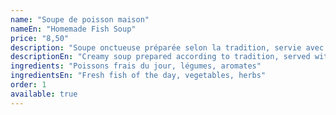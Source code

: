 ```yaml
---
name: "Soupe de poisson maison"
nameEn: "Homemade Fish Soup"
price: "8,50"
description: "Soupe onctueuse préparée selon la tradition, servie avec croûtons et rouille"
descriptionEn: "Creamy soup prepared according to tradition, served with croutons and rouille"
ingredients: "Poissons frais du jour, légumes, aromates"
ingredientsEn: "Fresh fish of the day, vegetables, herbs"
order: 1
available: true
---
```

